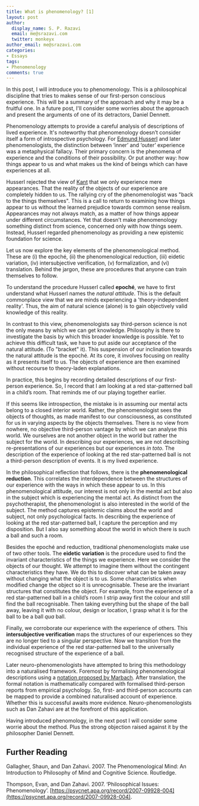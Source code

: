 ```yaml
---
title: What is phenomenology? [1]
layout: post
author:
  display_name: S. P. Razavi
  email: me@srazavi.com
  twitter: monkeyx
author_email: me@srazavi.com
categories:
- Essays
tags:
- Phenomenology
comments: true
---
```

In this post, I will introduce you to phenomenology. This is a philosophical discipline that tries to makes sense of our first-person conscious experience. This will be a summary of the approach and why it may be a fruitful one. In a future post, I'll consider some worries about the approach and present the arguments of one of its detractors, Daniel Dennett.
<!--more-->

Phenomenology attempts to provide a careful analysis of descriptions of lived experience. It's noteworthy that phenomenology doesn’t consider itself a form of introspective psychology.  For [Edmund Husserl](https://www.iep.utm.edu/husserl/) and later phenomenologists, the distinction between ‘inner’ and ‘outer’ experience was a metaphysical fallacy. Their primary concern is the phenomena of experience and the conditions of their possibility. Or put another way: how things appear to us and what makes us the kind of beings which can have experiences at all. 

Husserl rejected the view of [Kant](https://www.iep.utm.edu/kantview/#SH2c) that we only experience mere appearances. That the reality of the objects of our experience are completely hidden to us. The rallying cry of the phenomenologist was "back to the things themselves". This is a call to return to examining how things appear to us without the learned prejudice towards common sense realism. Appearances may not always match, as a matter of how things appear under different circumstances. Yet that doesn’t make phenomenology something distinct from science, concerned only with how things seem. Instead, Husserl regarded phenomenology as providing a new epistemic foundation for science.

Let us now explore the key elements of the phenomenological method. These are (i) the epoché, (ii) the phenomenological reduction, (iii) eidetic variation, (iv) intersubjective verification, (v) formalization, and (vi) translation. Behind the jargon, these are procedures that anyone can train themselves to follow.

To understand the procedure Husserl called **epoché**, we have to first understand what Husserl names the _natural attitude_.  This is the default commonplace view that we are minds experiencing a 'theory-independent reality'. Thus, the aim of natural science (alone) is to gain objectively valid knowledge of this reality. 

In contrast to this view, phenomenologists say third-person science is not the only means by which we can get knowledge. Philosophy is there to investigate the basis by which this broader knowledge is possible. Yet to achieve this difficult task, we have to put aside our acceptance of the natural attitude. (To "bracket" it). This suspension of our inclination towards the natural attitude is the epoché. At its core, it involves focusing on reality as it presents itself to us. The objects of experience are then examined without recourse to theory-laden explanations. 

In practice, this begins by recording detailed descriptions of our first-person experience. So, I record that I am looking at a red star-patterned ball in a child’s room. That reminds me of our playing together earlier.

If this seems like introspection, the mistake is in assuming our mental acts belong to a closed interior world. Rather, the phenomenologist sees the objects of thoughts, as made manifest to our consciousness, as constituted for us in varying aspects by the objects themselves. There is no view from nowhere, no objective third-person vantage by which we can analyse this world. We ourselves are not another object in the world but rather the subject for the world.  In describing our experiences, we are not describing re-presentations of our experiences but our experiences _in toto_.  The description of the experience of looking at the red star-patterned ball is not a third-person description of events. It is my lived experience.

In the philosophical reflection that follows, there is the **phenomenological reduction**. This correlates the interdependence between the structures of our experience with the ways in which these appear to us. In this phenomenological attitude, our interest is not only in the mental act but also in the subject which is experiencing the mental act. As distinct from the psychotherapist, the phenomenologist is also interested in the world of the subject. The method captures epistemic claims about the world and subject, not only psychological facts. In describing the experience of looking at the red star-patterned ball, I capture the perception and my disposition. But I also say something about the world in which there is such a ball and such a room.

Besides the epoché and reduction, traditional phenomenologists make use of two other tools. The **eidetic variation** is the procedure used to find the invariant characteristics of the things we experience. Here we consider the objects of our thought. We attempt to imagine them without the contingent characteristics they have. We do this to discover what can be taken away without changing what the object is to us. Some characteristics when modified change the object so it is unrecognisable. These are the invariant structures that constitutes the object. For example, from the experience of a red star-patterned ball in a child’s room I strip away first the colour and still find the ball recognisable. Then taking everything but the shape of the ball away, leaving it with no colour, design or location, I grasp what it is for the ball to be a ball _qua_ ball. 

Finally, we corroborate our experience with the experience of others. This **intersubjective verification** maps the structures of our experiences so they are no longer tied to a singular perspective. Now we transition from the individual experience of the red star-patterned ball to the universally recognised structure of the experience of a ball. 

Later neuro-phenomenologists have attempted to bring this methodology into a naturalised framework. Foremost by formalising phenomenological descriptions using a [notation proposed by Marbach](file:///Users/seyedrazavi/Downloads/08_Marbach.pdf). After translation, the formal notation is mathematically compared with formalised third-person reports from empirical psychology. So, first- and third-person accounts can be mapped to provide a combined naturalised account of experience. Whether this is successful awaits more evidence. Neuro-phenomenologists such as Dan Zahavi are at the forefront of this application.

Having introduced phenomology, in the next post I will consider some worrie about the method. Plus the strong objection raised against it by the philosopher Daniel Dennett. 

## Further Reading

Gallagher, Shaun, and Dan Zahavi. 2007. The Phenomenological Mind: An Introduction to Philosophy of Mind and Cognitive Science. Routledge.

Thompson, Evan, and Dan Zahavi. 2007. ‘Philosophical Issues: Phenomenology’. [https://psycnet.apa.org/record/2007-09928-004](https://psycnet.apa.org/record/2007-09928-004).
